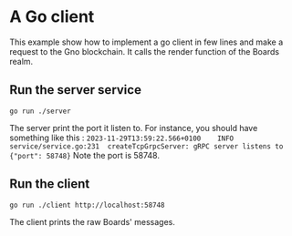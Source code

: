 # A Go client

This example show how to implement a go client in few lines and make a request
to the Gno blockchain. It calls the render function of the Boards realm.

## Run the server service

`go run ./server`

The server print the port it listen to. For instance, you should have something
like this :
`2023-11-29T13:59:22.566+0100    INFO    service/service.go:231  createTcpGrpcServer: gRPC server listens to    {"port": 58748}`
Note the port is 58748.

## Run the client

`go run ./client http://localhost:58748`

The client prints the raw Boards' messages.
